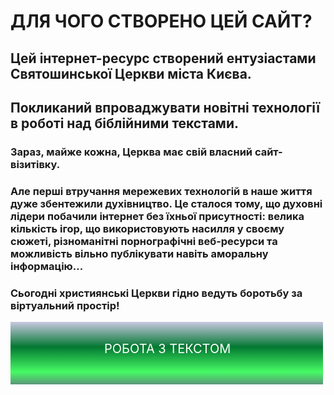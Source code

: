 <html>
<head></head>
<body>
<h1>
ДЛЯ ЧОГО СТВОРЕНО ЦЕЙ САЙТ?
</h1>
  <h2>
  Цей інтернет-ресурс створений ентузіастами Святошинської Церкви міста Києва.  
    </h2>
  <h2>
 Покликаний впроваджувати новітні технології в роботі над біблійними текстами. 
  </h2>
  <h3>
    Зараз, майже кожна, Церква має свій власний сайт-візитівку.
    </h3><h3>
Але перші втручання мережевих технологій в наше життя дуже
збентежили духівництво.
Це сталося тому, що духовні лідери побачили інтернет без їхньої присутності:
велика кількість ігор, що використовують насилля у своєму сюжеті,
різноманітні порнографічні веб-ресурси та можливість вільно публікувати
навіть аморальну інформацію...</h3><h3>
Сьогодні християнські Церкви гідно ведуть боротьбу за віртуальний простір!
  </h3>
  <a href="https://archiwizard.github.io/Ua/" target="_blank">
  <svg width="500" height="100">
  <defs>
  <linearGradient id="grad1" x1="0%" y1="0%" x2="0%" y2="100%">
  <stop offset="0%" style="stop-color:rgb(200,200,225); stop-opacity:1"/>
  <stop offset="40%" style="stop-color:rgb(3,120,50); stop-opacity:1"/>
  <stop offset="80%" style="stop-color:rgb(70,250,100); stop-opacity:1"/>
  <stop offset="100%" style="stop-color:rgb(90,150,120); stop-opacity:1"/>  
  </defs>
<rect width="500" height="100" rx="0" ry="0" fill="url(#grad1)" />
<text x="150" y="50" font-size="20" fill="white">РОБОТА З ТЕКСТОМ</text>
</svg>
 </a>
 <!--<a  href="https://archiwizard.github.io/Ua/"><img src="https://github.com/TEXTwork/TEXTwork/blob/main/TWbutton%20A.png"></a>-->
</body>
<!---
TEXTwork/TEXTwork is a ✨ special ✨ repository because its `README.md` (this file) appears on your GitHub profile.
You can click the Preview link to take a look at your changes.
--->
</html>
